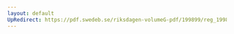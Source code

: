 ```yaml
---
layout: default
UpRedirect: https://pdf.swedeb.se/riksdagen-volumeG-pdf/199899/reg_199899/reg_199899_0385.pdf
---
```

